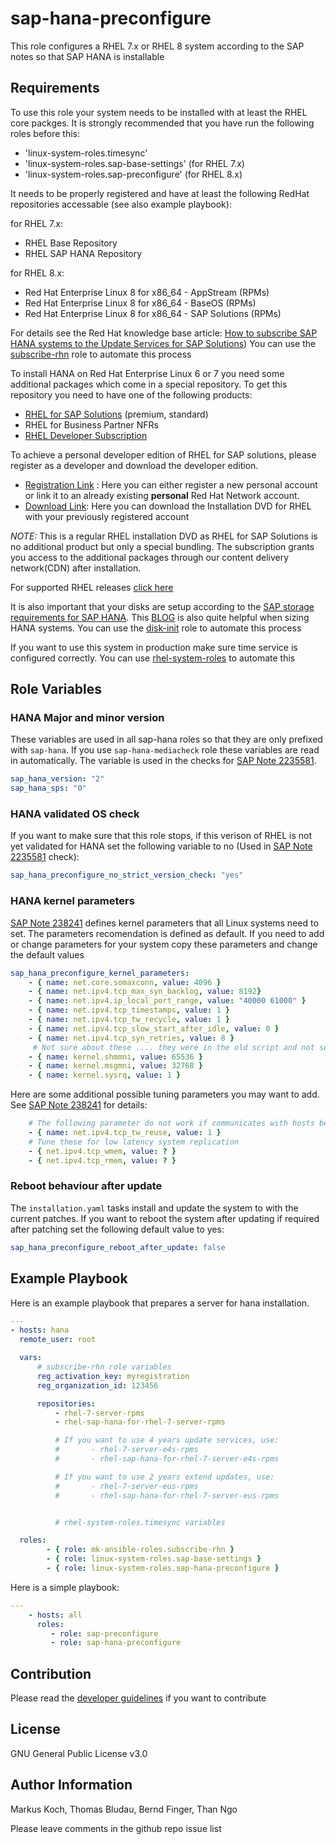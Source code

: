 sap-hana-preconfigure
=====================

This role configures a RHEL 7.x or RHEL 8 system according to the SAP notes so that SAP HANA is installable

Requirements
------------

To use this role your system needs to be installed with at least the RHEL core packges.
It is strongly recommended that you have run the following roles before this:
 - 'linux-system-roles.timesync'
 - 'linux-system-roles.sap-base-settings' (for RHEL 7.x)
 - 'linux-system-roles.sap-preconfigure' (for RHEL 8.x)

It needs to be properly registered and have at least the following RedHat repositories accessable (see also example playbook):

for RHEL 7.x:
 - RHEL Base Repository
 - RHEL SAP HANA Repository

for RHEL 8.x:
 - Red Hat Enterprise Linux 8 for x86_64 - AppStream (RPMs)
 - Red Hat Enterprise Linux 8 for x86_64 - BaseOS (RPMs)
 - Red Hat Enterprise Linux 8 for x86_64 - SAP Solutions (RPMs)


For details see the Red Hat knowledge base article: [How to subscribe SAP HANA systems to the Update Services for SAP Solutions](https://access.redhat.com/solutions/3075991))
You can use the [subscribe-rhn](https://galaxy.ansible.com/mk-ansible-roles/subscribe-rhn/)  role to automate this process

To install HANA on Red Hat Enterprise Linux 6 or 7 you need some additional packages
which come in a special repository. To get this repository you need to have one
of the following products:

 - [RHEL for SAP Solutions](https://access.redhat.com/solutions/3082481) (premium, standard)
 - RHEL for Business Partner NFRs
 - [RHEL Developer Subscription](https://developers.redhat.com/products/sap/download/)

To achieve a personal developer edition of RHEL for SAP solutions, please register as a developer and download the developer edition.

- [Registration Link](http://developers.redhat.com/register) :
  Here you can either register a new personal account or link it to an already existing
  **personal** Red Hat Network account.
- [Download Link](https://access.redhat.com/downloads/content/69/ver=/rhel---7/7.2/x86_64/product-software):
  Here you can download the Installation DVD for RHEL with your previously registered
  account

*NOTE:* This is a regular RHEL installation DVD as RHEL for SAP Solutions is no additional
 product but only a special bundling. The subscription grants you access to the additional
 packages through our content delivery network(CDN) after installation.

For supported RHEL releases [click here](https://access.redhat.com/solutions/2479121)

It is also important that your disks are setup according to the [SAP storage requirements for SAP HANA](https://www.sap.com/documents/2015/03/74cdb554-5a7c-0010-8F2c7-eda71af511fa.html). This [BLOG](https://blogs.sap.com/2017/03/07/the-ultimate-guide-to-effective-sizing-of-sap-hana/) is also quite helpful when sizing HANA systems.
You can use the [disk-init](https://galaxy.ansible.com/mk-ansible-roles/disk-init/)  role to automate this process

If you want to use this system in production make sure time service is configured correctly. You can use [rhel-system-roles](https://access.redhat.com/articles/3050101) to automate this

Role Variables
--------------

### HANA Major and minor version
These variables are used in all sap-hana roles so that they are only prefixed with `sap-hana`. If you use `sap-hana-mediacheck` role these variables are read in automatically. The variable is used in the checks for [SAP Note 2235581](https://launchpad.support.sap.com/#/notes/2235581).

```yaml
sap_hana_version: "2"
sap_hana_sps: "0"
```

### HANA validated OS check
If you want to make sure that this role stops, if this verison of RHEL is not yet validated for HANA set the following variable to no (Used in [SAP Note 2235581](https://launchpad.support.sap.com/#/notes/2235581) check):

```yaml
sap_hana_preconfigure_no_strict_version_check: "yes"
```

###  HANA kernel parameters
[SAP Note 238241](https://launchpad.support.sap.com/#/notes/238241) defines kernel parameters that all Linux systems need to set. The parameters recomendation is defined as default. If you need to add or change parameters for your system copy these parameters and change the default values

```yaml
sap_hana_preconfigure_kernel_parameters:
    - { name: net.core.somaxconn, value: 4096 }
    - { name: net.ipv4.tcp_max_syn_backlog, value: 8192}
    - { name: net.ipv4.ip_local_port_range, value: "40000 61000" }
    - { name: net.ipv4.tcp_timestamps, value: 1 }
    - { name: net.ipv4.tcp_tw_recycle, value: 1 }
    - { name: net.ipv4.tcp_slow_start_after_idle, value: 0 }
    - { name: net.ipv4.tcp_syn_retries, value: 8 }
     # Not sure about these .... they were in the old script and not set in tuned
    - { name: kernel.shmmni, value: 65536 }
    - { name: kernel.msgmni, value: 32768 }
    - { name: kernel.sysrq, value: 1 }
```

Here are some additional possible tuning parameters you may want to add. See [SAP Note 238241](https://launchpad.support.sap.com/#/notes/238241) for details:
```yaml
    # The following parameter do not work if communicates with hosts behind NAT firewall
    - { name: net.ipv4.tcp_tw_reuse, value: 1 }
    # Tune these for low latency system replication
    - { net.ipv4.tcp_wmem, value: ? }
    - { net.ipv4.tcp_rmem, value: ? }
```

### Reboot behaviour after update
The `installation.yaml` tasks install and update the system to with the current patches. If you want to reboot the system after updating if required after patching set the following default value to yes:

```yaml
sap_hana_preconfigure_reboot_after_update: false
```

Example Playbook
----------------

Here is an example playbook that prepares a server for hana installation.

```yaml
---
- hosts: hana
  remote_user: root

  vars:
      # subscribe-rhn role variables
      reg_activation_key: myregistration
      reg_organization_id: 123456

      repositories:
          - rhel-7-server-rpms
          - rhel-sap-hana-for-rhel-7-server-rpms

          # If you want to use 4 years update services, use:
          #       - rhel-7-server-e4s-rpms
          #       - rhel-sap-hana-for-rhel-7-server-e4s-rpms

          # If you want to use 2 years extend updates, use:
          #       - rhel-7-server-eus-rpms
          #       - rhel-sap-hana-for-rhel-7-server-eus-rpms


          # rhel-system-roles.timesync variables

  roles:
        - { role: mk-ansible-roles.subscribe-rhn }
        - { role: linux-system-roles.sap-base-settings }
        - { role: linux-system-roles.sap-hana-preconfigure }
```

Here is a simple playbook:

```yaml
---
    - hosts: all
      roles:
         - role: sap-preconfigure
         - role: sap-hana-preconfigure
```

Contribution
------------

Please read the [developer guidelines](./README.DEV.md) if you want to contribute

License
-------

GNU General Public License v3.0

Author Information
------------------

Markus Koch, Thomas Bludau, Bernd Finger, Than Ngo

Please leave comments in the github repo issue list
